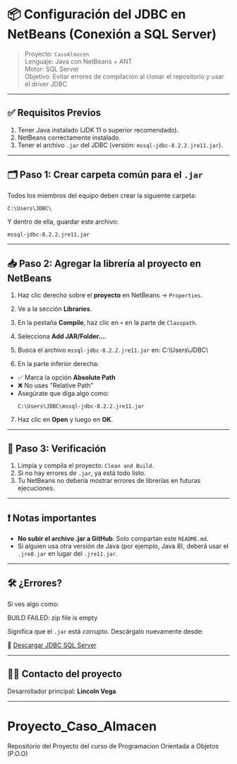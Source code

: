 # 📦 Configuración del JDBC en NetBeans (Conexión a SQL Server)

> Proyecto: `CasoAlmacen`  
> Lenguaje: Java con NetBeans + ANT  
> Motor: SQL Server  
> Objetivo: Evitar errores de compilación al clonar el repositorio y usar el driver JDBC

---

## ✅ Requisitos Previos

1. Tener Java instalado (JDK 11 o superior recomendado).
2. NetBeans correctamente instalado.
3. Tener el archivo `.jar` del JDBC (versión: `mssql-jdbc-8.2.2.jre11.jar`).

---

## 🗂️ Paso 1: Crear carpeta común para el `.jar`

Todos los miembros del equipo deben crear la siguiente carpeta:

```
C:\Users\JDBC\
```

Y dentro de ella, guardar este archivo:

```
mssql-jdbc-8.2.2.jre11.jar
```

---

## 📥 Paso 2: Agregar la librería al proyecto en NetBeans

1. Haz clic derecho sobre el **proyecto** en NetBeans → `Properties`.
2. Ve a la sección **Libraries**.
3. En la pestaña **Compile**, haz clic en `+` en la parte de `Classpath`.
4. Selecciona **Add JAR/Folder...**.
5. Busca el archivo `mssql-jdbc-8.2.2.jre11.jar` en:
C:\Users\JDBC\

6. En la parte inferior derecha:
- ✅ Marca la opción **Absolute Path**
- ❌ No uses "Relative Path"
- Asegúrate que diga algo como:
  ```
  C:\Users\JDBC\mssql-jdbc-8.2.2.jre11.jar
  ```
7. Haz clic en **Open** y luego en **OK**.

---

## 🔁 Paso 3: Verificación

1. Limpia y compila el proyecto: `Clean and Build`.
2. Si no hay errores de `.jar`, ya está todo listo.
3. Tu NetBeans no debería mostrar errores de librerías en futuras ejecuciones.

---

## ❗ Notas importantes

- **No subir el archivo .jar a GitHub**. Solo compartan este `README.md`.
- Si alguien usa otra versión de Java (por ejemplo, Java 8), deberá usar el `.jre8.jar` en lugar del `.jre11.jar`.

---

## 🛠 ¿Errores?

Si ves algo como:

BUILD FAILED: zip file is empty

Significa que el `.jar` está corrupto. Descárgalo nuevamente desde:

🔗 [Descargar JDBC SQL Server](https://learn.microsoft.com/sql/connect/jdbc/download-microsoft-jdbc-driver-for-sql-server)

---

## 👨‍💻 Contacto del proyecto

Desarrollador principal: **Lincoln Vega**  

---


# Proyecto_Caso_Almacen
Repositorio del Proyecto del curso de Programacion Orientada a Objetos (P.O.O)
